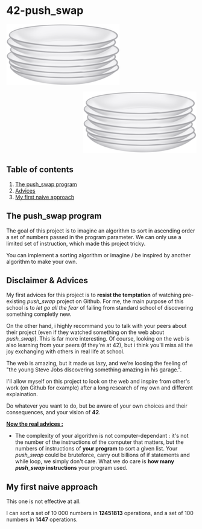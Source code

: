 # 42-push_swap

<p align="left">
  <img src="assets/imgs/plates.png" />
</p>
<p align="right">
  <img src="assets/imgs/plates.png" />
</p>

## Table of contents

1. [The push_swap program](#push_swap)
2. [Advices](#advices)
3. [My first naive approach](#first-approach)

## The push_swap program <a name="push_swap"></a>

The goal of this project is to imagine  an algorithm to sort in ascending order a set of numbers passed in the program parameter.
We can only use a limited set of instruction, which made this project tricky.

You can implement a sorting algorithm or imagine / be inspired by another algorithm to make your own.

## Disclaimer & Advices <a name="advices"></a>

My first advices for this project is to **resist the temptation** of watching pre-existing *push_swap* project on Github.
For me, the main purpose of this school is to *let go all the fear* of failing from standard school of discovering something completly new.

On the other hand, i highly recommand you to talk with your peers about their project (even if they watched something on the web about *push_swap*).
This is far more interesting. Of course, looking on the web is also learning from your peers (if they're at 42), but i think you'll miss all the joy exchanging
with others in real life at school.

The web is amazing, but it made us lazy, and we're loosing the feeling of "the young Steve Jobs discovering something amazing in his garage.".

I'll allow myself on this project to look on the web and inspire from other's work (on Github for example) after a long research of my own and different explaination. 

Do whatever you want to do, but be aware of your own choices and their consequences, and your vision of **42**.

<u>**Now the real advices :**</u>


* The complexity of your algorithm is not computer-dependant : it's not the number of the instructions of the computer that matters, but the numbers of instructions of **your program** to sort a given list.
Your *push_swap* could be bruteforce, carry out billions of if statements and while loop, we simply don't care.
 What we do care is **how many *push_swap* instructions** your program used.


## My first naive approach <a name="first-approach"></a> 

This one is not effective at all.

I can sort a set of 10 000 numbers in **12451813** operations, and a set of 100 numbers in **1447** operations.

